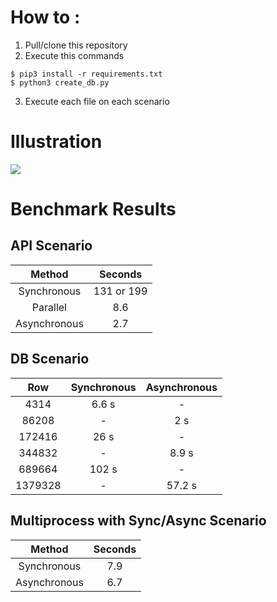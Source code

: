 # How to :
1. Pull/clone this repository
2. Execute this commands
```
$ pip3 install -r requirements.txt
$ python3 create_db.py
```
3. Execute each file on each scenario

# Illustration
<img src="https://i.imgur.com/4gd7Z5Q.jpg">

# Benchmark Results

## API Scenario
| Method | Seconds  |
| :---:   | :-: |
| Synchronous | 131 or 199 |
| Parallel | 8.6 |
| Asynchronous | 2.7 |

## DB Scenario
| Row | Synchronous | Asynchronous |
| :---:   | :-: | :-: |
| 4314 | 6.6 s | - |
| 86208 | - | 2 s |
| 172416 | 26 s | - |
| 344832 | - | 8.9 s |
| 689664 | 102 s | - |
| 1379328 | - | 57.2 s |

## Multiprocess with Sync/Async Scenario
| Method | Seconds  |
| :---:   | :-: |
| Synchronous | 7.9 |
| Asynchronous | 6.7 |